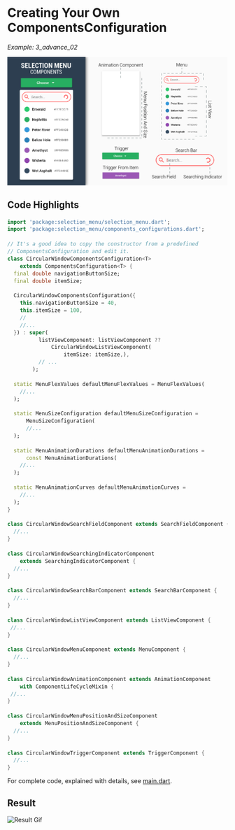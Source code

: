 # Creating Your Own ComponentsConfiguration
*Example: 3_advance_02*

<!-- TODO add reference to docs -->

![Components Image](../data/selection_menu%20anatomy%20components.jpg)

## Code Highlights

```dart
import 'package:selection_menu/selection_menu.dart';
import 'package:selection_menu/components_configurations.dart';

// It's a good idea to copy the constructor from a predefined 
// ComponentsConfiguration and edit it.
class CircularWindowComponentsConfiguration<T>
    extends ComponentsConfiguration<T> {
  final double navigationButtonSize;
  final double itemSize;

  CircularWindowComponentsConfiguration({
    this.navigationButtonSize = 40,
    this.itemSize = 100,
    //
    //...
  }) : super(
          listViewComponent: listViewComponent ??
              CircularWindowListViewComponent(
                  itemSize: itemSize,),
          // ...
        );

  static MenuFlexValues defaultMenuFlexValues = MenuFlexValues(
    //...
  );

  static MenuSizeConfiguration defaultMenuSizeConfiguration =
      MenuSizeConfiguration(
      //...
  );

  static MenuAnimationDurations defaultMenuAnimationDurations =
      const MenuAnimationDurations(
    //...
  );

  static MenuAnimationCurves defaultMenuAnimationCurves =
    //...
  );
}

class CircularWindowSearchFieldComponent extends SearchFieldComponent {
  //...
}

class CircularWindowSearchingIndicatorComponent
    extends SearchingIndicatorComponent {
  //...
}

class CircularWindowSearchBarComponent extends SearchBarComponent {
  //...
}

class CircularWindowListViewComponent extends ListViewComponent {
 //...
}

class CircularWindowMenuComponent extends MenuComponent {
  //...
}

class CircularWindowAnimationComponent extends AnimationComponent
    with ComponentLifeCycleMixin {
 //...
}

class CircularWindowMenuPositionAndSizeComponent
    extends MenuPositionAndSizeComponent {
  //...
}

class CircularWindowTriggerComponent extends TriggerComponent {
  //...
}

```

For complete code, explained with details, see [main.dart](./main.dart).
## Result

![Result Gif](./3_01.gif)
